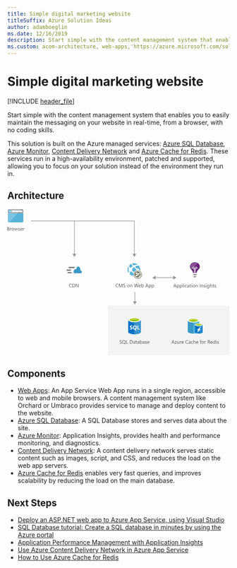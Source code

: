 ```yaml
---
title: Simple digital marketing website
titleSuffix: Azure Solution Ideas
author: adamboeglin
ms.date: 12/16/2019
description: Start simple with the content management system that enables you to easily maintain the messaging on your website in real-time, from a browser, with no coding skills.
ms.custom: acom-architecture, web-apps,'https://azure.microsoft.com/solutions/architecture/digital-marketing-smb/'
---
```

# Simple digital marketing website

[!INCLUDE [header_file](../header.md)]

Start simple with the content management system that enables you to easily maintain the messaging on your website in real-time, from a browser, with no coding skills.

This solution is built on the Azure managed services: [Azure SQL Database](https://azure.microsoft.com/services/sql-database/), [Azure Monitor](https://azure.microsoft.com/services/monitor/), [Content Delivery Network](https://azure.microsoft.com/services/cdn/) and [Azure Cache for Redis](https://azure.microsoft.com/services/cache/). These services run in a high-availability environment, patched and supported, allowing you to focus on your solution instead of the environment they run in.

## Architecture

<svg class="architecture-diagram" aria-labelledby="digital-marketing-smb" height="413" viewbox="0 0 629 413"  xmlns="http://www.w3.org/2000/svg">
    <g fill="none" fill-rule="evenodd" stroke="none" stroke-width="1">
        <path fill="#F3F3F3" d="M285.19 412.775h342.959V272.677H285.19z"/>
        <path d="M475.908 217.433l-1.537-4.177a3.78 3.78 0 01-.15-.656h-.028a3.61 3.61 0 01-.158.656l-1.523 4.177h3.396zm2.688 3.78h-1.272l-1.04-2.748h-4.155l-.98 2.748h-1.276l3.76-9.802h1.189l3.774 9.802zM481.007 217.378v.978c0 .579.188 1.07.564 1.472.376.404.854.606 1.432.606.68 0 1.211-.26 1.597-.78.386-.519.577-1.242.577-2.167 0-.779-.18-1.389-.539-1.832-.36-.442-.848-.663-1.463-.663-.652 0-1.176.227-1.572.68-.397.454-.596 1.022-.596 1.706m.027 2.823h-.027v4.232h-1.12v-10.22h1.12v1.23h.027c.552-.929 1.36-1.394 2.42-1.394.903 0 1.608.313 2.114.939.505.627.757 1.467.757 2.52 0 1.171-.284 2.109-.853 2.812-.57.705-1.35 1.057-2.338 1.057-.907 0-1.607-.392-2.1-1.176M489.238 217.378v.978c0 .579.188 1.07.564 1.472.376.404.854.606 1.432.606.68 0 1.21-.26 1.597-.78.386-.519.577-1.242.577-2.167 0-.779-.18-1.389-.54-1.832-.36-.442-.847-.663-1.462-.663-.652 0-1.176.227-1.572.68-.397.454-.596 1.022-.596 1.706m.027 2.823h-.027v4.232h-1.121v-10.22h1.12v1.23h.028c.552-.929 1.359-1.394 2.42-1.394.903 0 1.608.313 2.114.939.505.627.757 1.467.757 2.52 0 1.171-.284 2.109-.853 2.812-.57.705-1.35 1.057-2.338 1.057-.907 0-1.607-.392-2.1-1.176M496.347 221.213h1.121V210.85h-1.121zM499.738 221.213h1.121v-7h-1.121v7zm.574-8.777a.712.712 0 01-.725-.725c0-.21.072-.384.213-.523a.703.703 0 01.512-.208.723.723 0 01.738.731c0 .2-.071.371-.215.513a.718.718 0 01-.523.212zM507.9 220.892c-.537.323-1.176.485-1.914.485-.998 0-1.803-.324-2.416-.974-.613-.65-.92-1.491-.92-2.526 0-1.153.33-2.08.992-2.78.66-.698 1.542-1.048 2.645-1.048.615 0 1.158.114 1.627.342v1.148c-.52-.364-1.076-.546-1.668-.546-.715 0-1.302.255-1.76.769-.458.512-.688 1.186-.688 2.02 0 .82.216 1.467.647 1.94.43.475 1.008.712 1.732.712.612 0 1.186-.203 1.723-.608v1.066zM513.486 217.672l-1.69.232c-.52.074-.911.202-1.175.387-.264.184-.397.51-.397.98 0 .342.123.622.366.839.244.215.569.324.974.324.557 0 1.016-.196 1.378-.584.362-.391.544-.884.544-1.481v-.697zm1.12 3.54h-1.12v-1.093h-.027c-.49.839-1.206 1.258-2.155 1.258-.697 0-1.242-.184-1.636-.554-.395-.37-.592-.86-.592-1.47 0-1.307.77-2.07 2.31-2.283l2.1-.294c0-1.19-.481-1.784-1.443-1.784-.843 0-1.604.287-2.284.862v-1.15c.689-.436 1.482-.655 2.379-.655 1.646 0 2.469.87 2.469 2.61v4.554zM519.966 221.145c-.265.146-.613.219-1.047.219-1.225 0-1.838-.684-1.838-2.051v-4.143h-1.203v-.957h1.203v-1.71l1.121-.361v2.07h1.764v.958h-1.764v3.945c0 .469.08.804.24 1.005.16.2.422.3.792.3.283 0 .527-.077.732-.232v.957zM521.462 221.213h1.121v-7h-1.121v7zm.575-8.777a.71.71 0 01-.512-.205.691.691 0 01-.213-.52c0-.21.071-.384.213-.523a.7.7 0 01.512-.208.723.723 0 01.738.731c0 .2-.071.371-.215.513a.718.718 0 01-.523.212zM527.86 214.992c-.72 0-1.288.245-1.708.734-.42.491-.63 1.166-.63 2.028 0 .83.214 1.483.638 1.962.424.478.99.717 1.7.717.726 0 1.283-.234 1.673-.704.39-.469.584-1.136.584-2.003 0-.875-.194-1.549-.584-2.023-.39-.474-.947-.71-1.672-.71m-.082 6.384c-1.034 0-1.86-.327-2.478-.98-.618-.655-.926-1.522-.926-2.602 0-1.176.322-2.094.965-2.755.642-.66 1.509-.99 2.603-.99 1.044 0 1.859.32 2.444.963.585.642.878 1.533.878 2.672 0 1.117-.314 2.011-.946 2.684-.632.672-1.478 1.008-2.54 1.008M538.867 221.213h-1.121v-3.992c0-1.486-.542-2.23-1.627-2.23-.561 0-1.023.212-1.391.634-.367.42-.55.953-.55 1.596v3.992h-1.122v-7h1.122v1.162h.027c.529-.884 1.295-1.326 2.297-1.326.765 0 1.35.247 1.758.742.405.494.607 1.208.607 2.143v4.279zM544.965 221.213h1.148v-9.803h-1.148zM554.351 221.213h-1.12v-3.992c0-1.486-.544-2.23-1.628-2.23-.56 0-1.025.212-1.392.634-.366.42-.549.953-.549 1.596v3.992h-1.122v-7h1.122v1.162h.027c.528-.884 1.294-1.326 2.297-1.326.765 0 1.35.247 1.756.742.406.494.61 1.208.61 2.143v4.279zM556.039 220.96v-1.203a3.321 3.321 0 002.018.677c.984 0 1.476-.328 1.476-.985a.853.853 0 00-.127-.474 1.248 1.248 0 00-.342-.346 2.6 2.6 0 00-.505-.27c-.194-.08-.403-.163-.625-.25a7.845 7.845 0 01-.818-.373 2.426 2.426 0 01-.588-.423 1.563 1.563 0 01-.355-.537 1.91 1.91 0 01-.12-.704c0-.328.076-.619.226-.871.15-.254.35-.465.602-.637a2.85 2.85 0 01.857-.385c.322-.087.653-.13.994-.13.607 0 1.149.104 1.627.314v1.135c-.514-.337-1.107-.506-1.777-.506-.21 0-.398.024-.566.072a1.355 1.355 0 00-.435.202.947.947 0 00-.28.31.814.814 0 00-.1.401c0 .182.033.335.1.458.066.123.163.232.29.328.128.095.283.182.466.259.18.078.388.163.62.253.31.119.589.241.835.366.246.126.456.267.629.423.173.159.306.339.4.544.094.206.14.45.14.732 0 .347-.076.647-.23.902a1.965 1.965 0 01-.611.636 2.793 2.793 0 01-.881.376 4.364 4.364 0 01-1.047.123c-.72 0-1.344-.139-1.873-.417M562.404 221.213h1.121v-7h-1.121v7zm.574-8.777a.717.717 0 01-.514-.205.697.697 0 01-.211-.52c0-.21.071-.384.211-.523a.707.707 0 01.514-.208.72.72 0 01.522.208.696.696 0 01.216.523c0 .2-.072.371-.216.513a.716.716 0 01-.522.212zM570.648 218.048v-1.032c0-.556-.188-1.032-.564-1.43a1.858 1.858 0 00-1.405-.594c-.693 0-1.235.252-1.627.756-.392.503-.588 1.208-.588 2.115 0 .78.188 1.403.564 1.87.376.467.874.7 1.493.7.629 0 1.14-.223 1.535-.67.395-.445.592-1.018.592-1.715zm1.12 2.604c0 2.57-1.23 3.856-3.69 3.856-.867 0-1.623-.164-2.27-.492v-1.121c.788.437 1.54.656 2.256.656 1.723 0 2.584-.916 2.584-2.748v-.766h-.027c-.534.894-1.336 1.34-2.407 1.34-.871 0-1.572-.31-2.102-.933-.53-.622-.796-1.458-.796-2.505 0-1.19.285-2.135.857-2.837.573-.702 1.355-1.053 2.348-1.053.943 0 1.644.378 2.1 1.135h.027v-.971h1.12v6.439zM579.85 221.213h-1.122v-4.033c0-1.458-.543-2.188-1.627-2.188-.547 0-1.008.21-1.38.633-.375.42-.56.962-.56 1.623v3.965h-1.123V210.85h1.122v4.525h.027c.537-.884 1.303-1.326 2.297-1.326 1.576 0 2.365.95 2.365 2.85v4.314zM585.208 221.145c-.264.146-.612.219-1.046.219-1.226 0-1.839-.684-1.839-2.051v-4.143h-1.202v-.957h1.202v-1.71l1.121-.361v2.07h1.764v.958h-1.764v3.945c0 .469.08.804.24 1.005.16.2.423.3.793.3.283 0 .527-.077.731-.232v.957zM586.28 220.96v-1.203a3.321 3.321 0 002.019.677c.984 0 1.476-.328 1.476-.985a.853.853 0 00-.127-.474 1.248 1.248 0 00-.342-.346 2.6 2.6 0 00-.505-.27c-.194-.08-.403-.163-.625-.25a7.845 7.845 0 01-.818-.373 2.426 2.426 0 01-.588-.423 1.563 1.563 0 01-.355-.537 1.91 1.91 0 01-.12-.704c0-.328.076-.619.226-.871.15-.254.35-.465.602-.637a2.85 2.85 0 01.857-.385c.322-.087.653-.13.994-.13.607 0 1.149.104 1.627.314v1.135c-.514-.337-1.107-.506-1.777-.506-.21 0-.398.024-.566.072a1.355 1.355 0 00-.435.202.947.947 0 00-.28.31.814.814 0 00-.1.401c0 .182.033.335.1.458.066.123.163.232.29.328.128.095.283.182.466.259.18.078.388.163.62.253.31.119.589.241.835.366.246.126.456.267.629.423.173.159.306.339.4.544.094.206.14.45.14.732 0 .347-.076.647-.23.902a1.965 1.965 0 01-.611.636 2.793 2.793 0 01-.881.376 4.364 4.364 0 01-1.047.123c-.72 0-1.344-.139-1.873-.417M470.489 376.508l-1.538-4.177a3.98 3.98 0 01-.15-.656h-.028a3.539 3.539 0 01-.157.656l-1.524 4.177h3.397zm2.687 3.78h-1.272l-1.04-2.748h-4.155l-.978 2.748h-1.278l3.76-9.802h1.189l3.774 9.802zM479.348 373.61l-4.143 5.721h4.102v.957h-5.749v-.349l4.143-5.694h-3.753v-.957h5.4zM486.457 380.288h-1.12v-1.107h-.027c-.466.847-1.185 1.271-2.161 1.271-1.668 0-2.502-.993-2.502-2.98v-4.184h1.115v4.006c0 1.476.565 2.215 1.695 2.215.546 0 .997-.2 1.35-.606.352-.402.53-.93.53-1.582v-4.033h1.12v7zM492.37 374.423c-.194-.15-.478-.226-.847-.226-.478 0-.878.226-1.2.677-.32.45-.481 1.067-.481 1.846v3.568h-1.121v-7h1.12v1.443h.028c.16-.493.403-.876.73-1.152a1.67 1.67 0 011.102-.414c.292 0 .516.032.67.096v1.162zM497.88 376.118c-.004-.647-.16-1.15-.468-1.51-.307-.36-.735-.54-1.282-.54-.528 0-.978.19-1.347.567-.369.378-.596.873-.683 1.483h3.78zm1.148.95h-4.942c.02.78.23 1.381.63 1.805.4.424.952.636 1.653.636.79 0 1.514-.26 2.174-.78v1.053c-.615.446-1.429.67-2.44.67-.989 0-1.766-.318-2.33-.953-.566-.637-.849-1.53-.849-2.684 0-1.089.31-1.976.927-2.662.617-.686 1.383-1.029 2.3-1.029.916 0 1.625.296 2.125.89.502.591.752 1.414.752 2.466v.588zM511.381 379.878c-.725.383-1.627.574-2.707.574-1.395 0-2.51-.449-3.35-1.346-.838-.898-1.257-2.077-1.257-3.535 0-1.567.471-2.835 1.415-3.8.943-.966 2.14-1.45 3.588-1.45.93 0 1.701.135 2.311.404v1.223a4.694 4.694 0 00-2.324-.588c-1.125 0-2.038.376-2.738 1.128-.7.752-1.049 1.757-1.049 3.015 0 1.194.327 2.146.981 2.854.653.709 1.512 1.063 2.573 1.063.985 0 1.837-.219 2.557-.656v1.114zM517.117 376.747l-1.688.232c-.52.074-.912.202-1.176.387-.264.184-.397.511-.397.981 0 .341.122.621.366.838.244.215.569.324.974.324.557 0 1.016-.196 1.378-.584.362-.39.543-.884.543-1.48v-.698zm1.12 3.541h-1.12v-1.094h-.027c-.488.84-1.205 1.258-2.154 1.258-.697 0-1.243-.184-1.636-.554-.395-.369-.592-.859-.592-1.469 0-1.308.77-2.07 2.31-2.284l2.099-.294c0-1.189-.48-1.784-1.442-1.784-.843 0-1.604.287-2.284.862v-1.149c.689-.437 1.482-.656 2.379-.656 1.646 0 2.468.87 2.468 2.611v4.553zM525.122 379.967c-.537.323-1.176.485-1.914.485-.998 0-1.804-.324-2.416-.974-.613-.65-.92-1.491-.92-2.526 0-1.153.33-2.08.99-2.78.662-.698 1.544-1.048 2.647-1.048.615 0 1.158.114 1.627.342v1.148c-.52-.364-1.076-.546-1.668-.546-.715 0-1.302.255-1.76.769-.458.512-.688 1.186-.688 2.02 0 .82.216 1.467.647 1.94.43.475 1.008.712 1.732.712.612 0 1.186-.203 1.723-.608v1.066zM532.627 380.288h-1.12v-4.033c0-1.458-.543-2.188-1.628-2.188-.547 0-1.007.211-1.38.633-.374.421-.56.962-.56 1.623v3.965h-1.123v-10.363h1.122v4.525h.027c.538-.884 1.304-1.326 2.297-1.326 1.577 0 2.365.95 2.365 2.851v4.313zM539.217 376.118c-.004-.647-.16-1.15-.468-1.51-.307-.36-.735-.54-1.282-.54-.528 0-.978.19-1.347.567-.369.378-.596.873-.683 1.483h3.78zm1.148.95h-4.942c.02.78.23 1.381.63 1.805.4.424.952.636 1.653.636.79 0 1.514-.26 2.174-.78v1.053c-.615.446-1.429.67-2.44.67-.989 0-1.766-.318-2.33-.953-.566-.637-.849-1.53-.849-2.684 0-1.089.31-1.976.927-2.662.617-.686 1.383-1.029 2.3-1.029.916 0 1.625.296 2.125.89.502.591.752 1.414.752 2.466v.588zM549.355 370.91a1.494 1.494 0 00-.745-.186c-.783 0-1.176.495-1.176 1.484v1.08h1.641v.957h-1.641v6.043h-1.114v-6.043h-1.196v-.957h1.196v-1.135c0-.733.212-1.313.636-1.74.423-.426.953-.639 1.586-.639.341 0 .613.041.813.123v1.012zM553.286 374.067c-.72 0-1.29.245-1.71.734-.418.491-.628 1.166-.628 2.028 0 .83.212 1.483.636 1.962.424.478.99.717 1.702.717.725 0 1.282-.234 1.672-.704.39-.469.584-1.136.584-2.003 0-.875-.194-1.549-.584-2.023-.39-.474-.947-.71-1.672-.71m-.082 6.384c-1.034 0-1.86-.327-2.478-.98-.618-.655-.926-1.522-.926-2.602 0-1.176.32-2.094.964-2.755.642-.66 1.51-.99 2.604-.99 1.044 0 1.858.32 2.444.963.585.642.878 1.533.878 2.672 0 1.117-.315 2.011-.946 2.684-.632.672-1.478 1.008-2.54 1.008M562.131 374.423c-.195-.15-.479-.226-.848-.226-.478 0-.878.226-1.199.677-.32.45-.482 1.067-.482 1.846v3.568h-1.12v-7h1.12v1.443h.027c.16-.493.403-.876.731-1.152a1.67 1.67 0 011.101-.414c.292 0 .516.032.67.096v1.162zM568.482 371.524v3.555h1.559c.287 0 .552-.043.796-.13.244-.087.455-.21.632-.372.178-.161.318-.36.417-.596.1-.233.15-.496.15-.788 0-.524-.17-.934-.508-1.227-.34-.296-.831-.442-1.474-.442h-1.572zm5.879 8.764h-1.367l-1.641-2.748a5.993 5.993 0 00-.437-.653 2.526 2.526 0 00-.434-.44 1.516 1.516 0 00-.48-.25 1.976 1.976 0 00-.577-.079h-.943v4.17h-1.148v-9.803h2.925c.429 0 .825.054 1.187.16.362.108.677.272.943.49.267.219.475.492.625.817.15.325.226.707.226 1.144 0 .342-.051.656-.154.94a2.459 2.459 0 01-.437.762 2.65 2.65 0 01-.684.572 3.535 3.535 0 01-.9.365v.027c.165.075.308.158.429.25.12.094.235.204.344.332.11.127.218.272.326.435.106.16.226.35.358.563l1.839 2.947zM579.645 376.118c-.004-.647-.16-1.15-.468-1.51-.307-.36-.735-.54-1.282-.54-.528 0-.978.19-1.347.567-.369.378-.596.873-.683 1.483h3.78zm1.148.95h-4.942c.019.78.229 1.381.629 1.805.401.424.953.636 1.654.636.789 0 1.514-.26 2.174-.78v1.053c-.615.446-1.429.67-2.44.67-.989 0-1.766-.318-2.331-.953-.565-.637-.848-1.53-.848-2.684 0-1.089.309-1.976.927-2.662.617-.686 1.383-1.029 2.3-1.029.916 0 1.625.296 2.125.89.502.591.752 1.414.752 2.466v.588zM587.342 377.123v-1.032c0-.566-.187-1.044-.56-1.436-.374-.39-.848-.588-1.422-.588-.684 0-1.22.251-1.614.752-.39.501-.588 1.195-.588 2.078 0 .807.19 1.444.565 1.911.376.467.881.701 1.514.701.625 0 1.131-.226 1.521-.677.39-.45.584-1.02.584-1.709zm1.121 3.165h-1.12V379.1h-.028c-.52.902-1.322 1.353-2.407 1.353-.879 0-1.582-.313-2.108-.939-.526-.627-.79-1.48-.79-2.56 0-1.158.292-2.086.875-2.783.584-.697 1.36-1.046 2.331-1.046.962 0 1.661.378 2.1 1.135h.026v-4.334h1.121v10.363zM590.733 380.288h1.121v-7h-1.121v7zm.574-8.777a.716.716 0 01-.513-.205.697.697 0 01-.211-.52c0-.21.071-.384.211-.523a.706.706 0 01.513-.208c.205 0 .38.069.524.208a.698.698 0 01.214.523c0 .2-.071.371-.214.513a.722.722 0 01-.524.212zM593.7 380.035v-1.203a3.32 3.32 0 002.017.677c.984 0 1.476-.328 1.476-.985a.853.853 0 00-.126-.474 1.262 1.262 0 00-.342-.346 2.6 2.6 0 00-.505-.27c-.195-.08-.403-.163-.626-.25a7.918 7.918 0 01-.817-.373 2.426 2.426 0 01-.588-.423 1.563 1.563 0 01-.355-.537 1.89 1.89 0 01-.12-.704c0-.328.075-.619.225-.87a2.02 2.02 0 01.602-.638c.25-.169.537-.298.858-.385.322-.087.653-.13.994-.13.607 0 1.149.104 1.627.314v1.135c-.514-.337-1.107-.506-1.777-.506-.21 0-.398.024-.567.072a1.36 1.36 0 00-.434.202.925.925 0 00-.28.31.814.814 0 00-.1.401c0 .182.033.335.1.458.065.123.163.232.29.328.128.095.283.182.465.26.182.077.389.162.622.252.31.12.588.241.834.366.246.126.456.267.629.423.173.16.306.34.4.544.093.206.14.45.14.732 0 .347-.077.647-.23.902a1.965 1.965 0 01-.611.636 2.789 2.789 0 01-.882.376 4.35 4.35 0 01-1.046.123c-.72 0-1.344-.139-1.873-.417M1.148 56.063v3.527h1.56c.673 0 1.196-.159 1.567-.478.372-.32.558-.757.558-1.313 0-1.157-.789-1.736-2.366-1.736H1.148zm0-4.197v3.166h1.176c.63 0 1.123-.152 1.483-.454.36-.305.54-.732.54-1.284 0-.951-.626-1.427-1.88-1.427H1.148zM0 60.63v-9.803h2.79c.846 0 1.52.208 2.015.623.497.414.745.954.745 1.62 0 .556-.15 1.038-.45 1.449-.302.41-.716.702-1.245.875v.026c.661.078 1.19.328 1.586.748.396.422.595.97.595 1.645 0 .84-.3 1.518-.903 2.037-.6.52-1.36.78-2.276.78H0zM11.525 54.765c-.196-.15-.479-.226-.848-.226-.478 0-.878.226-1.199.677-.322.45-.482 1.067-.482 1.846v3.568h-1.12v-7h1.12v1.443h.027c.16-.493.403-.876.731-1.152a1.669 1.669 0 011.101-.414c.292 0 .515.032.67.096v1.162zM15.565 54.41c-.72 0-1.29.244-1.709.733-.419.491-.629 1.166-.629 2.028 0 .83.212 1.483.636 1.962.424.478.991.717 1.702.717.725 0 1.282-.234 1.671-.704.39-.469.585-1.136.585-2.003 0-.875-.195-1.549-.585-2.023-.389-.474-.946-.71-1.67-.71m-.083 6.384c-1.035 0-1.86-.327-2.478-.98-.618-.655-.926-1.522-.926-2.602 0-1.176.321-2.094.964-2.755.642-.66 1.51-.99 2.604-.99 1.043 0 1.858.32 2.444.963.585.642.878 1.533.878 2.672 0 1.117-.315 2.011-.946 2.684-.632.672-1.478 1.008-2.54 1.008M29.58 53.63l-2.1 7h-1.162l-1.442-5.011a3.225 3.225 0 01-.109-.65h-.028a3.088 3.088 0 01-.143.637L23.03 60.63h-1.12l-2.12-7h1.176l1.45 5.264c.044.159.077.369.095.629h.054c.014-.201.055-.415.123-.643l1.614-5.25h1.025l1.45 5.277c.045.169.08.378.102.629h.054c.01-.177.048-.387.117-.63l1.422-5.276h1.107zM30.454 60.377v-1.203a3.32 3.32 0 002.017.677c.984 0 1.476-.328 1.476-.985a.853.853 0 00-.126-.474 1.276 1.276 0 00-.342-.346 2.61 2.61 0 00-.506-.27c-.194-.08-.402-.163-.625-.25a7.822 7.822 0 01-.817-.373 2.426 2.426 0 01-.588-.423 1.58 1.58 0 01-.356-.537 1.911 1.911 0 01-.119-.704c0-.328.075-.619.225-.871.151-.254.351-.465.602-.637.25-.169.536-.298.858-.385.321-.087.653-.13.994-.13.606 0 1.15.104 1.627.314v1.135c-.515-.337-1.107-.506-1.777-.506-.21 0-.399.024-.567.072a1.35 1.35 0 00-.434.202.939.939 0 00-.28.31.825.825 0 00-.1.401.96.96 0 00.1.458c.065.123.162.232.29.328.127.095.282.182.465.259.182.078.39.163.622.253.31.119.588.241.834.366.246.126.455.267.63.423.172.159.305.339.398.544.094.206.141.45.141.732 0 .347-.077.647-.229.902a1.975 1.975 0 01-.612.636c-.256.169-.55.294-.882.376a4.356 4.356 0 01-1.046.123c-.72 0-1.344-.139-1.873-.417M41.296 56.46c-.004-.647-.161-1.15-.468-1.511-.308-.36-.735-.54-1.282-.54-.53 0-.978.19-1.347.568-.37.378-.597.873-.683 1.483h3.78zm1.148.95h-4.942c.018.779.228 1.381.629 1.805.4.424.953.636 1.654.636.789 0 1.513-.26 2.174-.78v1.053c-.615.446-1.43.67-2.44.67-.99 0-1.766-.318-2.331-.953-.565-.637-.848-1.53-.848-2.684 0-1.089.309-1.976.926-2.662.618-.686 1.384-1.029 2.3-1.029.917 0 1.625.296 2.126.889.502.592.752 1.415.752 2.467v.588zM47.79 54.765c-.196-.15-.479-.226-.848-.226-.478 0-.878.226-1.199.677-.322.45-.482 1.067-.482 1.846v3.568H44.14v-7h1.121v1.443h.027c.16-.493.403-.876.731-1.152a1.669 1.669 0 011.101-.414c.292 0 .515.032.67.096v1.162zM181.782 220.58c-.725.383-1.627.574-2.707.574-1.395 0-2.51-.449-3.35-1.346-.838-.898-1.257-2.077-1.257-3.535 0-1.567.471-2.835 1.415-3.8.943-.966 2.14-1.45 3.588-1.45.93 0 1.7.135 2.311.404v1.223a4.697 4.697 0 00-2.324-.588c-1.126 0-2.038.376-2.738 1.128-.7.752-1.049 1.757-1.049 3.015 0 1.194.327 2.146.981 2.854.653.71 1.511 1.063 2.573 1.063.985 0 1.837-.219 2.557-.656v1.114zM184.927 212.227v7.725h1.463c1.285 0 2.286-.344 3-1.033.716-.688 1.074-1.663 1.074-2.925 0-2.511-1.335-3.767-4.006-3.767h-1.531zm-1.148 8.764v-9.803h2.707c3.454 0 5.18 1.593 5.18 4.778 0 1.513-.478 2.729-1.438 3.648-.96.918-2.243 1.377-3.852 1.377h-2.597zM201.497 220.99h-1.408l-5.045-7.813a3.286 3.286 0 01-.315-.616h-.04c.036.21.054.658.054 1.347v7.082h-1.148v-9.803h1.49l4.908 7.691c.205.32.337.538.397.656h.027c-.045-.282-.068-.764-.068-1.442v-6.905h1.148v9.803zM313.678 220.411c-.725.383-1.627.574-2.707.574-1.395 0-2.512-.449-3.35-1.346-.839-.898-1.257-2.077-1.257-3.535 0-1.567.471-2.835 1.415-3.8.943-.966 2.14-1.45 3.588-1.45.93 0 1.7.135 2.311.404v1.223a4.697 4.697 0 00-2.324-.588c-1.126 0-2.038.376-2.738 1.128-.7.752-1.049 1.757-1.049 3.015 0 1.194.327 2.146.98 2.854.654.71 1.512 1.063 2.574 1.063.985 0 1.836-.219 2.557-.656v1.114zM325.668 220.821h-1.142v-6.576c0-.52.032-1.155.096-1.907h-.026c-.11.442-.209.758-.295.95l-3.35 7.533h-.56l-3.343-7.479c-.096-.218-.194-.553-.293-1.004h-.027c.036.391.053 1.032.053 1.921v6.562h-1.106v-9.803h1.517l3.007 6.836c.233.525.383.916.452 1.176h.04c.197-.538.354-.938.473-1.203l3.069-6.809h1.435v9.803zM327.788 220.425v-1.354c.154.137.34.26.557.37.216.109.444.2.683.277.239.074.48.133.722.174.24.04.465.06.67.06.706 0 1.233-.13 1.582-.392.348-.262.523-.64.523-1.131 0-.265-.058-.494-.175-.691a1.944 1.944 0 00-.481-.536 4.766 4.766 0 00-.728-.465 62.735 62.735 0 00-.906-.468 14.97 14.97 0 01-.957-.527 4.103 4.103 0 01-.772-.588 2.458 2.458 0 01-.517-.727 2.265 2.265 0 01-.187-.954c0-.446.097-.835.294-1.165.195-.331.453-.604.772-.818a3.507 3.507 0 011.09-.478 4.987 4.987 0 011.248-.157c.966 0 1.67.116 2.112.348v1.292c-.58-.401-1.322-.601-2.228-.601-.251 0-.502.026-.752.078a2.14 2.14 0 00-.67.257 1.478 1.478 0 00-.48.458 1.214 1.214 0 00-.183.683c0 .25.047.467.139.65.094.182.232.348.415.499.18.15.404.296.666.437.262.142.564.296.906.465.35.173.683.356.998.547.314.19.59.403.827.636.236.232.425.49.563.772.14.282.209.607.209.97 0 .484-.094.893-.284 1.227a2.317 2.317 0 01-.765.818c-.322.21-.692.36-1.111.454a6.05 6.05 0 01-1.326.14c-.155 0-.347-.012-.574-.037a8.035 8.035 0 01-.697-.11 5.807 5.807 0 01-.674-.177 2.078 2.078 0 01-.51-.236M342.375 214.6c-.72 0-1.29.246-1.709.735-.42.49-.628 1.166-.628 2.028 0 .829.212 1.483.635 1.962.425.478.991.717 1.702.717.726 0 1.281-.234 1.671-.704.39-.47.586-1.136.586-2.003 0-.875-.195-1.55-.586-2.023-.39-.474-.945-.711-1.67-.711m-.082 6.385c-1.035 0-1.86-.327-2.48-.981-.617-.654-.925-1.521-.925-2.601 0-1.176.322-2.094.964-2.755.642-.661 1.51-.991 2.604-.991 1.043 0 1.858.32 2.444.964.585.642.878 1.533.878 2.672 0 1.117-.315 2.01-.947 2.684-.63.672-1.478 1.008-2.538 1.008M353.381 220.821h-1.12v-3.992c0-1.486-.544-2.229-1.628-2.229-.56 0-1.024.211-1.392.633-.366.421-.549.953-.549 1.596v3.992h-1.122v-7h1.122v1.162h.027c.528-.884 1.294-1.326 2.297-1.326.765 0 1.35.247 1.757.742.405.494.608 1.208.608 2.143v4.28zM371.1 211.019l-2.769 9.803h-1.346l-2.017-7.164a4.454 4.454 0 01-.157-.998h-.027a5.124 5.124 0 01-.178.984l-2.03 7.178h-1.333l-2.872-9.803h1.265l2.085 7.52c.086.314.141.642.164.984h.034c.023-.241.093-.57.212-.984l2.167-7.52h1.101l2.078 7.574c.072.26.127.566.164.916h.027c.018-.237.08-.552.185-.943l2.003-7.547h1.244zM376.548 216.651c-.005-.647-.16-1.15-.469-1.51-.307-.36-.734-.54-1.28-.54-.53 0-.979.19-1.348.567-.369.378-.597.873-.683 1.483h3.78zm1.148.95h-4.942c.018.78.228 1.381.63 1.805.4.424.951.636 1.653.636.788 0 1.513-.26 2.174-.78v1.053c-.615.446-1.429.67-2.44.67-.99 0-1.767-.318-2.33-.953-.567-.637-.849-1.53-.849-2.684 0-1.089.31-1.976.926-2.662.618-.686 1.384-1.029 2.301-1.029.916 0 1.624.296 2.125.89.501.591.752 1.414.752 2.466v.588zM380.513 216.986v.978c0 .58.187 1.07.563 1.472.376.404.854.606 1.433.606.68 0 1.211-.26 1.596-.78.386-.519.578-1.242.578-2.167 0-.779-.18-1.389-.54-1.832-.36-.442-.848-.663-1.463-.663-.652 0-1.176.227-1.572.68-.397.454-.595 1.022-.595 1.706m.027 2.823h-.027v1.012h-1.12v-10.363h1.12v4.593h.027c.551-.929 1.358-1.394 2.42-1.394.898 0 1.601.313 2.11.94.507.626.761 1.466.761 2.52 0 1.17-.285 2.108-.854 2.811-.57.705-1.35 1.057-2.338 1.057-.926 0-1.625-.392-2.099-1.176M396.51 217.041l-1.539-4.177a3.78 3.78 0 01-.15-.656h-.028a3.708 3.708 0 01-.157.656l-1.524 4.177h3.397zm2.686 3.78h-1.272l-1.039-2.748h-4.156l-.978 2.748h-1.278l3.76-9.802h1.19l3.773 9.802zM401.609 216.986v.978c0 .58.187 1.07.563 1.472.376.404.854.606 1.433.606.679 0 1.21-.26 1.596-.78.386-.519.578-1.242.578-2.167 0-.779-.181-1.389-.54-1.832-.36-.442-.848-.663-1.463-.663-.652 0-1.176.227-1.572.68-.397.454-.595 1.022-.595 1.706m.027 2.823h-.027v4.232h-1.121v-10.22h1.12v1.23h.028c.55-.929 1.358-1.394 2.42-1.394.903 0 1.607.313 2.113.94.505.626.758 1.466.758 2.52 0 1.17-.285 2.108-.854 2.811-.57.705-1.35 1.057-2.338 1.057-.907 0-1.606-.392-2.1-1.176M409.84 216.986v.978c0 .58.186 1.07.562 1.472.376.404.854.606 1.433.606.68 0 1.211-.26 1.596-.78.386-.519.578-1.242.578-2.167 0-.779-.18-1.389-.54-1.832-.36-.442-.848-.663-1.463-.663-.652 0-1.176.227-1.572.68-.397.454-.595 1.022-.595 1.706m.027 2.823h-.027v4.232h-1.12v-10.22h1.12v1.23h.027c.551-.929 1.358-1.394 2.42-1.394.903 0 1.607.313 2.113.94.505.626.758 1.466.758 2.52 0 1.17-.285 2.108-.854 2.811-.57.705-1.35 1.057-2.338 1.057-.907 0-1.606-.392-2.099-1.176M317.768 379.91v-1.355c.155.137.34.26.557.37.216.11.444.201.684.277a5.6 5.6 0 00.72.174c.243.041.466.061.67.061.707 0 1.235-.13 1.583-.393.349-.262.523-.639.523-1.13 0-.266-.058-.495-.174-.692a1.948 1.948 0 00-.482-.536 4.766 4.766 0 00-.728-.465c-.28-.148-.582-.304-.906-.468-.342-.173-.66-.349-.957-.527a4.136 4.136 0 01-.772-.588 2.437 2.437 0 01-.516-.727 2.25 2.25 0 01-.188-.954c0-.446.098-.835.294-1.165.195-.33.453-.604.772-.818a3.517 3.517 0 011.09-.478 4.987 4.987 0 011.248-.157c.966 0 1.67.116 2.112.348v1.292c-.578-.4-1.322-.6-2.228-.6-.251 0-.502.025-.752.077a2.149 2.149 0 00-.67.257 1.478 1.478 0 00-.48.458 1.214 1.214 0 00-.183.683c0 .251.047.467.14.65.093.182.23.348.414.5.182.15.404.295.666.436.262.142.564.296.906.465.35.173.683.356.998.547.314.191.59.403.826.636.238.232.425.49.565.772.139.282.208.607.208.971 0 .483-.095.892-.283 1.226-.19.336-.445.608-.766.818-.321.21-.691.361-1.111.454a6.043 6.043 0 01-1.326.141c-.155 0-.346-.013-.574-.038a8.095 8.095 0 01-.697-.109 5.86 5.86 0 01-.674-.178 2.078 2.078 0 01-.51-.236M329.696 371.378c-1.03 0-1.866.371-2.51 1.114-.641.743-.963 1.718-.963 2.926 0 1.203.313 2.176.937 2.919.629.733 1.447 1.101 2.454 1.101 1.076 0 1.924-.351 2.543-1.053.62-.702.93-1.684.93-2.946 0-1.299-.301-2.299-.903-3.001-.601-.706-1.43-1.06-2.488-1.06m-.082 9.092c-1.385 0-2.5-.458-3.343-1.374-.834-.916-1.251-2.108-1.251-3.575 0-1.581.427-2.839 1.279-3.774.857-.938 2.016-1.408 3.479-1.408 1.35 0 2.439.456 3.268 1.367.83.911 1.244 2.104 1.244 3.575 0 1.6-.424 2.865-1.272 3.794-.2.224-.414.415-.642.574l2.755 1.976h-2.085l-1.846-1.381a5.295 5.295 0 01-1.586.226M341.303 380.306h-5.086v-9.803h1.148v8.764h3.938zM347.79 371.542v7.725h1.463c1.286 0 2.286-.344 3.002-1.033.716-.688 1.072-1.663 1.072-2.925 0-2.511-1.334-3.767-4.005-3.767h-1.531zm-1.148 8.764v-9.803h2.707c3.456 0 5.182 1.593 5.182 4.778 0 1.513-.48 2.729-1.439 3.648-.96.918-2.243 1.377-3.852 1.377h-2.598zM360.198 376.765l-1.688.232c-.52.074-.912.202-1.176.387-.264.184-.397.51-.397.98 0 .342.122.622.366.839.244.215.569.324.974.324.557 0 1.016-.196 1.378-.584.362-.391.543-.884.543-1.481v-.697zm1.12 3.54h-1.12v-1.093h-.027c-.488.839-1.205 1.258-2.154 1.258-.697 0-1.243-.184-1.636-.554-.395-.37-.592-.86-.592-1.47 0-1.307.77-2.07 2.31-2.283l2.099-.294c0-1.19-.48-1.784-1.442-1.784-.843 0-1.604.287-2.284.862v-1.15c.689-.436 1.482-.655 2.379-.655 1.646 0 2.468.87 2.468 2.61v4.554zM366.678 380.237c-.264.146-.612.22-1.046.22-1.225 0-1.839-.685-1.839-2.052v-4.143h-1.203v-.957h1.203v-1.709l1.121-.362v2.071h1.764v.957h-1.764v3.945c0 .47.08.804.24 1.005.16.2.423.3.793.3.283 0 .526-.077.731-.232v.957zM372.065 376.765l-1.688.232c-.52.074-.912.202-1.176.387-.264.184-.397.51-.397.98 0 .342.122.622.366.839.244.215.569.324.974.324.557 0 1.016-.196 1.378-.584.362-.391.543-.884.543-1.481v-.697zm1.12 3.54h-1.12v-1.093h-.027c-.488.839-1.205 1.258-2.154 1.258-.697 0-1.243-.184-1.636-.554-.395-.37-.592-.86-.592-1.47 0-1.307.77-2.07 2.31-2.283l2.099-.294c0-1.19-.48-1.784-1.442-1.784-.843 0-1.604.287-2.284.862v-1.15c.689-.436 1.482-.655 2.379-.655 1.646 0 2.468.87 2.468 2.61v4.554zM376.42 376.47v.979c0 .579.187 1.07.563 1.472.376.404.854.606 1.432.606.68 0 1.211-.26 1.597-.78.385-.52.577-1.242.577-2.167 0-.78-.18-1.39-.54-1.832-.359-.442-.848-.663-1.463-.663-.65 0-1.176.227-1.572.68-.397.454-.595 1.022-.595 1.706m.027 2.823h-.027v1.012h-1.12v-10.363h1.12v4.593h.027c.552-.93 1.36-1.394 2.42-1.394.9 0 1.601.313 2.11.939.507.627.761 1.467.761 2.52 0 1.17-.284 2.109-.854 2.812-.569.705-1.349 1.057-2.338 1.057-.925 0-1.624-.392-2.099-1.176M387.234 376.765l-1.688.232c-.52.074-.912.202-1.176.387-.264.184-.397.51-.397.98 0 .342.122.622.366.839.244.215.569.324.974.324.557 0 1.016-.196 1.378-.584.362-.391.543-.884.543-1.481v-.697zm1.12 3.54h-1.12v-1.093h-.027c-.488.839-1.205 1.258-2.154 1.258-.697 0-1.243-.184-1.636-.554-.395-.37-.592-.86-.592-1.47 0-1.307.77-2.07 2.31-2.283l2.099-.294c0-1.19-.48-1.784-1.442-1.784-.843 0-1.604.287-2.284.862v-1.15c.689-.436 1.482-.655 2.379-.655 1.646 0 2.468.87 2.468 2.61v4.554zM390.043 380.053v-1.203a3.32 3.32 0 002.017.677c.985 0 1.476-.328 1.476-.985a.853.853 0 00-.125-.474 1.262 1.262 0 00-.343-.346 2.6 2.6 0 00-.505-.27c-.195-.08-.402-.163-.625-.25a7.918 7.918 0 01-.817-.373 2.426 2.426 0 01-.588-.423 1.563 1.563 0 01-.356-.537 1.89 1.89 0 01-.12-.704c0-.328.075-.62.226-.871a2.02 2.02 0 01.601-.637c.251-.17.537-.298.858-.385.322-.087.654-.13.994-.13.608 0 1.15.104 1.627.314v1.135c-.514-.337-1.106-.506-1.776-.506-.21 0-.399.024-.567.072a1.36 1.36 0 00-.434.202.925.925 0 00-.28.31.814.814 0 00-.1.4c0 .183.032.336.1.459.065.123.163.232.29.328.127.095.282.182.464.259.183.078.39.163.623.253.31.119.588.24.834.366.245.126.456.267.629.423.172.159.305.339.4.544.093.206.14.45.14.732 0 .347-.077.647-.23.902a1.965 1.965 0 01-.612.636 2.789 2.789 0 01-.882.376 4.35 4.35 0 01-1.046.123c-.72 0-1.344-.14-1.873-.417M400.885 376.136c-.004-.647-.16-1.15-.468-1.511-.307-.36-.735-.54-1.282-.54-.528 0-.978.19-1.347.568-.369.378-.596.873-.683 1.483h3.78zm1.148.95h-4.942c.02.779.23 1.38.63 1.805.4.424.952.636 1.653.636.79 0 1.514-.26 2.174-.78v1.053c-.615.446-1.429.67-2.44.67-.989 0-1.766-.318-2.33-.953-.566-.637-.849-1.53-.849-2.684 0-1.09.31-1.976.927-2.662.617-.686 1.383-1.03 2.3-1.03.916 0 1.625.297 2.125.89.502.592.752 1.415.752 2.467v.588z" fill="#525252"/>
        <path d="M1.481 10.613v22.662c0 3.141 1.12 4.263 4.258 4.263h35.11c3.135 0 4.257-1.122 4.257-4.263V10.613H1.481z" fill="#59B3D8"/>
        <path d="M45.106 11.442V4.338c0-3.14-1.121-4.262-4.258-4.262H5.739c-3.137 0-4.258 1.121-4.258 4.262v7.104h43.625z" fill="#9FA0A1"/>
        <path d="M39.652 0H5.738C2.601 0 1.481 1.122 1.481 4.263v7.178h27.564L39.652 0z" fill="#B2B3B4"/>
        <path d="M5.74 37.537H5.14c-2.688-.149-3.66-1.347-3.66-4.263V11.44h27.565L5.74 37.537z" fill="#7AC2E0"/>
        <path fill="#FBFBFB" d="M12.388 8.076h29.88V4.262h-29.88z"/>
        <path d="M7.157 1.943a4.26 4.26 0 014.258 4.263 4.26 4.26 0 01-4.258 4.262A4.26 4.26 0 012.9 6.206a4.26 4.26 0 014.258-4.263" fill="#59B3D8"/>
        <path fill="#FBFBFB" d="M11.418 5.684H7.16l1.418-1.42v-.45H7.16L4.918 6.284 7.16 8.6h1.418v-.523L7.16 6.657h4.258z"/>
        <path d="M358.067 188.786c9.837 0 17.812-8.053 17.812-17.986 0-9.934-7.975-17.988-17.812-17.988-9.838 0-17.812 8.054-17.812 17.988 0 9.933 7.974 17.986 17.812 17.986" fill="#FFF"/>
        <path d="M346.365 165.997c.96-.35 2.009-.437 2.969-.175.175-.262.436-.436.61-.698 1.66-1.746 3.406-3.23 4.978-4.278-1.921-2.008-3.58-4.017-4.802-6.113a21.973 21.973 0 00-3.057 1.834c-.698.612-1.31 1.135-1.921 1.834-.261 1.397-.348 4.191 1.223 7.596M357.453 159.274c4.89-2.619 9.168-2.619 11.962-2.27-3.231-2.706-7.335-4.103-11.44-4.103-1.832 0-3.666.261-5.5.873a157.238 157.238 0 004.978 5.5M343.92 174.379c-1.484-2.008-1.484-4.627 0-6.548-1.223-2.97-1.135-5.414-.698-7.16-4.105 6.024-4.279 14.145.087 20.344.087-1.833.35-3.93 1.048-6.2-.175-.086-.262-.261-.437-.436M360.771 162.679c2.096 2.096 4.104 4.017 5.937 5.588 1.659-.96 3.754-.524 4.977.96a3.768 3.768 0 01.524 3.668c1.397 1.135 2.358 1.834 3.056 2.357a17.746 17.746 0 00-3.056-15.454c-.087-.088-.174-.175-.174-.263-.35.088-4.89-.261-11.264 3.144M370.987 174.728c-1.66 1.31-4.104.96-5.414-.698-.873-1.223-.96-2.707-.437-4.017-2.27-1.746-4.628-3.755-6.897-5.763l-.175-.174.175.174c-1.484.96-3.057 2.27-4.715 3.754l-.611.612c.873 1.746.785 3.84-.262 5.414.349.26.61.523.96.785 1.659 1.309 3.318 2.357 4.803 3.23 1.57-.96 3.579-.698 4.715.787.348.436.523.96.61 1.397 4.453 1.31 7.685.873 8.819.61.873-1.221 1.485-2.531 2.008-3.928-.698-.437-1.833-1.223-3.58-2.445.175.087.088.175 0 .262M362.694 183.895c-1.572 1.224-3.755.873-4.978-.698-.523-.786-.785-1.659-.698-2.531-1.746-.874-3.492-1.922-5.238-3.32-.524-.435-.961-.785-1.484-1.221-.787.349-1.66.436-2.533.436-1.222 3.23-1.397 6.2-1.222 8.12 3.23 2.706 7.335 4.105 11.438 4.105 3.842 0 7.596-1.224 10.826-3.667l1.573-1.31c-1.834 0-4.192-.089-6.898-.7-.175.175-.437.524-.786.786" fill="#59B3D8"/>
        <path d="M369.104 197.505c-6.802 0-12.335-5.528-12.335-12.325 0-6.796 5.533-12.324 12.335-12.324 6.802 0 12.336 5.528 12.336 12.324 0 6.797-5.534 12.325-12.336 12.325" fill="#747A64"/>
        <path d="M369.104 172.377c-7.065 0-12.813 5.743-12.813 12.803 0 7.06 5.748 12.803 12.813 12.803s12.814-5.743 12.814-12.803c0-7.06-5.749-12.803-12.814-12.803m0 .957c6.549 0 11.857 5.304 11.857 11.846 0 6.543-5.308 11.846-11.857 11.846-6.548 0-11.856-5.303-11.856-11.846 0-6.542 5.308-11.846 11.856-11.846" fill="#FFF"/>
        <path d="M369.175 184.902s-1.895.134-3.776-1.303c-1.873-1.429-1.288-4.564-1.288-4.564s3.176-.22 4.376 1.845c.981 1.69.688 4.022.688 4.022M369.97 185.535s-.35-2.663.99-4.013c1.341-1.35 3.834-1.388 3.834-1.388s.255 2.474-.604 3.767c-.904 1.361-2.277 1.624-4.22 1.634M369.394 186.416s-1.979-1.606-4.163-.63c-2.457 1.1-2.608 3.032-2.608 3.032s1.875 1.337 4.202.438c2.325-.9 2.569-2.84 2.569-2.84" fill="#FFF"/>
        <path d="M374.743 191.163c-.037-.768-.282-1.746-1.061-2.738-1.694-2.159-3.886-2.242-3.886-2.242s1.827 1.378 2.873 3.371c.62 1.182.528 2.23.35 2.886a8.735 8.735 0 11-4.296-16.339 8.736 8.736 0 018.737 8.735 8.707 8.707 0 01-2.717 6.327m-5.623-16.327c-5.727 0-10.368 4.638-10.368 10.36 0 5.72 4.64 10.36 10.368 10.36 5.726 0 10.368-4.64 10.368-10.36 0-5.722-4.642-10.36-10.368-10.36" fill="#FFF"/>
        <path fill="#7A7A7A" d="M526.19 186.694h9.114v-2.929h-9.114zM526.19 189.883l2.838 3.016h3.352l2.838-3.016z"/>
        <path d="M535.906 166.106c0-.774-.601-1.465-1.461-1.465-.773 0-1.462.69-1.462 1.465v1.465h1.462c.774 0 1.46-.69 1.46-1.465M526.622 167.57h1.46v-1.465c-.085-.774-.687-1.465-1.46-1.465-.773 0-1.463.604-1.463 1.465 0 .776.69 1.465 1.463 1.465" fill="#68217A"/>
        <path d="M532.984 166.106c0-.775.687-1.465 1.462-1.465.859 0 1.462.69 1.462 1.465 0 .774-.688 1.465-1.462 1.465h-1.462v-1.465zm-6.362-1.465c.773 0 1.375.69 1.46 1.465v1.465h-1.46c-.774 0-1.463-.691-1.463-1.465 0-.862.689-1.465 1.463-1.465z" fill="#68217A"/>
        <path d="M544.592 162.487v-.259c0-4.32-2.416-8.156-6.02-10.336l-11.125 11.146a3.177 3.177 0 012.356 3.067v1.465h1.462v-1.465c0-1.722 1.461-3.186 3.181-3.186s3.181 1.464 3.181 3.186c0 1.723-1.462 3.188-3.18 3.188h-1.463v10.941h-1.719v-10.94h-1.462v10.854h-1.72v-10.855h-1.462c-1.436 0-2.679-1.027-3.055-2.367L520 170.5a12.143 12.143 0 01-1.713-2.093 12.464 12.464 0 002.573 2.868c2.236 1.982 4.557 7.322 4.901 8.874l.258.517h9.114l.26-.517c.343-1.552 2.75-6.892 4.9-8.788 4.901-4.135 4.3-8.7 4.3-8.873" fill="#68217A"/>
        <path d="M526.62 169.293h1.463v11.354h1.72v-11.354h1.462v11.341h1.718v-11.341h1.462c1.72 0 3.182-1.465 3.182-3.188s-1.462-3.187-3.182-3.187-3.18 1.464-3.18 3.187v1.465h-1.462v-1.465a3.176 3.176 0 00-2.356-3.067l-3.882 3.888c.376 1.341 1.619 2.367 3.056 2.367zm6.363-3.188c0-.775.689-1.464 1.462-1.464a1.45 1.45 0 011.463 1.464c0 .775-.688 1.465-1.463 1.465h-1.462v-1.465zm-6.362-1.464c.773 0 1.375.689 1.462 1.464v1.465h-1.462c-.773 0-1.462-.69-1.462-1.465a1.45 1.45 0 011.462-1.464z" fill="#CEBAD3"/>
        <path d="M523.567 166.926a3.039 3.039 0 01-.126-.821 3.176 3.176 0 013.182-3.187c.289 0 .56.049.825.119l11.124-11.145-.103-.062a14.177 14.177 0 00-.644-.366c-.3-.153-.6-.3-.91-.432l-.127-.05a13.102 13.102 0 00-4.835-.988c-.172-.257-4.127.087-4.127.087-6.278.775-11.178 6.03-11.178 12.147 0 .02-.01.103-.018.234v.013c-.003.042-.004.097-.007.148l-.005.118-.001.173v.17c0 .065.004.138.007.208l.009.21.02.242.023.238a13.306 13.306 0 00.079.534c.017.105.039.215.06.327a10.9 10.9 0 00.15.626c.023.08.048.165.074.248.04.138.085.276.133.418l.087.23c.058.156.118.31.187.469.028.068.062.136.093.205.078.169.158.34.25.516l.093.169c.104.188.21.377.33.568.024.038.05.076.076.113a11.993 11.993 0 001.714 2.093l3.565-3.572z" fill="#875094"/>
        <path d="M523.44 166.106c0 .282.053.555.126.82l3.882-3.887a3.158 3.158 0 00-.826-.121 3.177 3.177 0 00-3.182 3.188" fill="#D6C5D9"/>
        <path d="M197.763 166.787H174.62a1.744 1.744 0 01-1.74-1.739 1.747 1.747 0 011.74-1.74h23.142a1.747 1.747 0 011.74 1.74 1.746 1.746 0 01-1.74 1.74M193.064 181.316h-21.4a1.744 1.744 0 01-1.74-1.739 1.746 1.746 0 011.74-1.74h21.4a1.747 1.747 0 011.74 1.74 1.742 1.742 0 01-1.74 1.74M190.542 174.27h-21.401a1.743 1.743 0 01-1.741-1.739 1.747 1.747 0 011.74-1.74h21.401c.461 0 .902.185 1.229.51a1.737 1.737 0 010 2.457c-.326.326-.767.51-1.228.512" fill="#7A7A7A"/>
        <path d="M210.899 177.574a3.701 3.701 0 00-2.242-3.443 3.683 3.683 0 00-1.412-.297h-.522a11.8 11.8 0 00.347-2.61 9.786 9.786 0 00-9.743-9.744 9.908 9.908 0 00-9.222 6.612 8.757 8.757 0 00-2.175-.349c-3.74 0-6.612 3.045-6.612 6.786 0 3.741 2.958 6.786 6.612 6.786h21.489c2-.26 3.48-1.827 3.48-3.74" fill="#3999C6"/>
        <path d="M189.41 181.229a6.19 6.19 0 01-1.826-3.306c-.784-3.654 1.391-7.221 4.958-8.005a6.613 6.613 0 012.262-.086 9.48 9.48 0 015.481-7.831 11.143 11.143 0 00-2.958-.521 9.904 9.904 0 00-9.222 6.612 8.756 8.756 0 00-2.175-.348c-3.74 0-6.612 3.045-6.612 6.786 0 3.74 2.958 6.786 6.612 6.786l3.48-.087z" fill="#FFF"/>
        <path d="M341.956 313.212v34.196c0 3.524 7.905 6.477 17.717 6.477v-40.673h-17.717z" fill="#0072C5"/>
        <path d="M359.483 353.885h.285c9.812 0 17.718-2.857 17.718-6.477v-34.196h-18.003v40.673z" fill="#0072C5"/>
        <path d="M359.291 353.885h.286c9.906 0 18.002-2.858 18.002-6.478v-34.291h-18.192l-.096 40.769z" fill="#3A93CE"/>
        <path d="M377.483 313.213c0 3.524-7.906 6.477-17.717 6.477s-17.717-2.858-17.717-6.477c0-3.62 7.906-6.478 17.717-6.478 9.81 0 17.717 2.954 17.717 6.478" fill="#FFF"/>
        <path d="M373.865 312.83c0 2.382-6.286 4.287-14.097 4.287s-14.097-1.905-14.097-4.287c0-2.38 6.286-4.286 14.097-4.286 7.81 0 14.097 1.905 14.097 4.286" fill="#7FB900"/>
        <path d="M370.913 315.402c1.81-.762 2.952-1.619 2.952-2.572 0-2.38-6.286-4.286-14.097-4.286s-14.097 1.905-14.097 4.286c0 .953 1.142 1.905 2.952 2.572 2.572-1.048 6.668-1.619 11.145-1.619 4.477 0 8.573.666 11.145 1.62" fill="#B7D332"/>
        <path d="M354.051 336.929c0 1.048-.38 1.905-1.143 2.477-.762.572-1.809.857-3.238.857-1.143 0-2.096-.19-2.858-.667v-2.477a4.427 4.427 0 002.953 1.144c.476 0 .952-.096 1.238-.286.286-.191.381-.476.381-.858 0-.38-.095-.666-.38-.856-.287-.286-.858-.572-1.716-.953-1.714-.762-2.57-1.905-2.57-3.238 0-1.048.38-1.81 1.142-2.382.762-.572 1.714-.952 2.953-.952 1.048 0 2 .19 2.762.476v2.38c-.762-.476-1.62-.761-2.572-.761-.476 0-.857.095-1.142.285-.287.192-.382.477-.382.858 0 .382.095.667.382.857.19.19.666.477 1.428.858 1.048.476 1.81.952 2.286 1.524.286.38.476.952.476 1.714M366.15 334.452c0 1.334-.285 2.477-.857 3.43-.572.952-1.43 1.62-2.572 2l3.239 3.048h-3.24l-2.285-2.572a5.124 5.124 0 01-2.667-.762c-.763-.476-1.43-1.143-1.81-2-.476-.858-.666-1.81-.666-2.858 0-1.142.19-2.19.667-3.143a4.726 4.726 0 012-2.096 5.912 5.912 0 012.953-.762c1.047 0 2 .191 2.76.667.859.476 1.43 1.143 1.907 2 .38.953.57 1.905.57 3.048m-2.666.096c0-1.144-.286-2-.762-2.667-.476-.667-1.143-.953-2-.953s-1.62.286-2.095.953c-.573.667-.763 1.523-.763 2.667 0 1.048.286 2 .763 2.667.475.667 1.238.952 2.095.952.857 0 1.524-.285 2.095-.952.38-.667.667-1.525.667-2.667M374.722 340.073h-6.763v-11.145h2.572v9.145h4.191z" fill="#FFF"/>
        <path d="M510.616 314.692v31.232c0 3.29 7.229 5.884 16.093 5.884v-37.116h-16.093z" fill="#3999C6"/>
        <path d="M526.538 351.81h.258c8.95 0 16.094-2.595 16.094-5.883v-31.232h-16.352v37.116z" fill="#59B4D9"/>
        <path d="M542.89 314.693c0 3.201-7.229 5.883-16.095 5.883-8.864 0-16.179-2.682-16.179-5.883 0-3.202 7.23-5.884 16.092-5.884 8.867 0 16.182 2.682 16.182 5.884" fill="#FFF"/>
        <path d="M539.619 314.348c0 2.163-5.767 3.893-12.824 3.893-7.057 0-12.91-1.73-12.91-3.893s5.766-3.894 12.824-3.894c7.057 0 12.91 1.73 12.91 3.894" fill="#7FBA00"/>
        <path d="M536.865 316.684c1.722-.692 2.668-1.471 2.668-2.336 0-2.163-5.767-3.893-12.824-3.893-7.057 0-12.823 1.73-12.823 3.893 0 .865 1.033 1.73 2.667 2.336 2.325-.952 6.025-1.471 10.156-1.471 4.13 0 7.832.606 10.156 1.47" fill="#B8D432"/>
        <path d="M531.1 327.065v20.851c0 2.163 4.82 3.894 10.757 3.894v-24.745H531.1z" fill="#0072C6"/>
        <path d="M541.686 351.81h.172c5.938 0 10.758-1.73 10.758-3.893v-20.851h-10.93v24.745z" fill="#0072C6"/>
        <path d="M541.686 351.81h.172c5.938 0 10.758-1.73 10.758-3.893v-20.851h-10.93v24.745z" fill="#2686CD"/>
        <path d="M552.616 327.066c0 2.163-4.82 3.893-10.76 3.893-5.936 0-10.756-1.73-10.756-3.893s4.82-3.894 10.757-3.894c5.94 0 10.759 1.731 10.759 3.894" fill="#FFF"/>
        <path d="M550.378 326.806c0 1.385-3.873 2.596-8.52 2.596-4.648 0-8.52-1.124-8.52-2.596 0-1.384 3.872-2.596 8.52-2.596 4.647 0 8.52 1.212 8.52 2.596" fill="#7FBA00"/>
        <path d="M548.57 328.363c1.12-.433 1.809-.952 1.809-1.558 0-1.383-3.873-2.595-8.521-2.595-4.733 0-8.52 1.125-8.52 2.595 0 .606.688 1.125 1.807 1.558 1.549-.605 4.045-1.038 6.799-1.038 2.582 0 4.992.433 6.627 1.038" fill="#B8D432"/>
        <path fill="#FFF" d="M547.71 339.696l-11.962 9.95 4.648-7.7h-4.046l11.963-9.863-4.648 7.613z"/>
        <path fill="#959595" d="M361.517 260.781v-26.47h-1.5v26.47h-4.485l5.235 9.066 5.236-9.066zM360.079 126.416V32.864H66.329v1.5h122.585v92.052h-4.486l5.236 9.067 5.236-9.067h-4.486V34.364h168.165v92.052h-4.485l5.235 9.067 5.235-9.067zM478.51 193.677l-9.067-5.235v4.485h-49.936v-4.485l-9.067 5.235 9.067 5.235v-4.485h49.936v4.485z"/>
    </g>
</svg>

## Components
* [Web Apps](https://azure.microsoft.com/services/app-service/web/): An App Service Web App runs in a single region, accessible to web and mobile browsers. A content management system like Orchard or Umbraco provides service to manage and deploy content to the website.
* [Azure SQL Database](https://azure.microsoft.com/services/sql-database/): A SQL Database stores and serves data about the site.
* [Azure Monitor](https://azure.microsoft.com/services/monitor/): Application Insights, provides health and performance monitoring, and diagnostics.
* [Content Delivery Network](https://azure.microsoft.com/services/cdn/): A content delivery network serves static content such as images, script, and CSS, and reduces the load on the web app servers.
* [Azure Cache for Redis](https://azure.microsoft.com/services/cache/) enables very fast queries, and improves scalability by reducing the load on the main database.

## Next Steps
* [Deploy an ASP.NET web app to Azure App Service, using Visual Studio](/api/Redirect/documentation/articles/web-sites-dotnet-get-started/)
* [SQL Database tutorial: Create a SQL database in minutes by using the Azure portal](/api/Redirect/documentation/articles/sql-database-get-started/)
* [Application Performance Management with Application Insights](/azure/azure-monitor/app/app-insights-overview)
* [Use Azure Content Delivery Network in Azure App Service](/api/Redirect/documentation/articles/cdn-websites-with-cdn/)
* [How to Use Azure Cache for Redis](/api/Redirect/documentation/articles/cache-dotnet-how-to-use-azure-redis-cache/)


